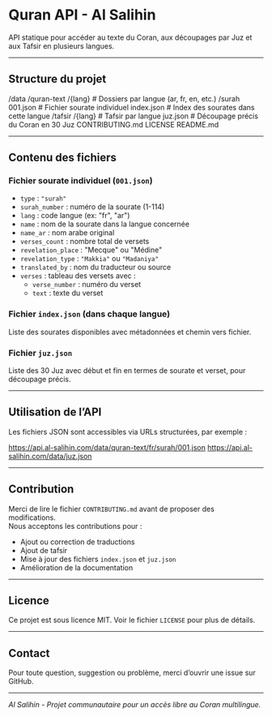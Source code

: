 # Quran API - Al Salihin

API statique pour accéder au texte du Coran, aux découpages par Juz et aux Tafsir en plusieurs langues.

---

## Structure du projet

/data /quran-text /{lang}             # Dossiers par langue (ar, fr, en, etc.) /surah 001.json        # Fichier sourate individuel index.json      # Index des sourates dans cette langue /tafsir /{lang}             # Tafsir par langue juz.json              # Découpage précis du Coran en 30 Juz CONTRIBUTING.md LICENSE README.md

---

## Contenu des fichiers

### Fichier sourate individuel (`001.json`)

- `type` : `"surah"`  
- `surah_number` : numéro de la sourate (1-114)  
- `lang` : code langue (ex: "fr", "ar")  
- `name` : nom de la sourate dans la langue concernée  
- `name_ar` : nom arabe original  
- `verses_count` : nombre total de versets  
- `revelation_place` : "Mecque" ou "Médine"  
- `revelation_type` : `"Makkia"` ou `"Madaniya"`  
- `translated_by` : nom du traducteur ou source  
- `verses` : tableau des versets avec :  
  - `verse_number` : numéro du verset  
  - `text` : texte du verset  

### Fichier `index.json` (dans chaque langue)

Liste des sourates disponibles avec métadonnées et chemin vers fichier.

### Fichier `juz.json`

Liste des 30 Juz avec début et fin en termes de sourate et verset, pour découpage précis.

---

## Utilisation de l’API

Les fichiers JSON sont accessibles via URLs structurées, par exemple :

https://api.al-salihin.com/data/quran-text/fr/surah/001.json https://api.al-salihin.com/data/juz.json

---

## Contribution

Merci de lire le fichier `CONTRIBUTING.md` avant de proposer des modifications.  
Nous acceptons les contributions pour :

- Ajout ou correction de traductions  
- Ajout de tafsir  
- Mise à jour des fichiers `index.json` et `juz.json`  
- Amélioration de la documentation  

---

## Licence

Ce projet est sous licence MIT. Voir le fichier `LICENSE` pour plus de détails.

---

## Contact

Pour toute question, suggestion ou problème, merci d’ouvrir une issue sur GitHub.

---

*Al Salihin - Projet communautaire pour un accès libre au Coran multilingue.*